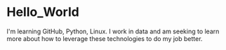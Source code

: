 # Hello_World
I'm learning GitHub, Python, Linux. I work in data and am seeking to learn more about how to leverage these technologies to do my job better.
